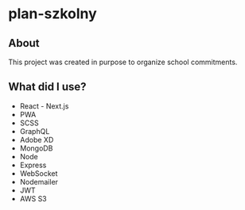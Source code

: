 # plan-szkolny

## About

This project was created in purpose to organize school commitments.

## What did I use?

- React - Next.js
- PWA
- SCSS
- GraphQL
- Adobe XD
- MongoDB
- Node
- Express
- WebSocket
- Nodemailer
- JWT
- AWS S3
